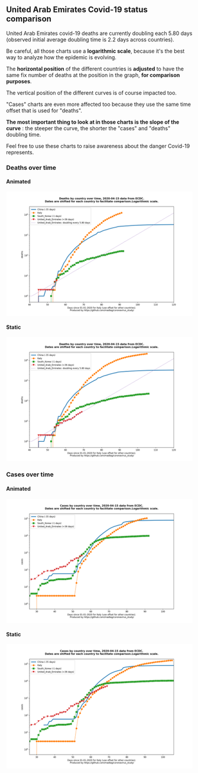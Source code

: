 ## United Arab Emirates Covid-19 status comparison 

United Arab Emirates covid-19 deaths are currently doubling each 5.80 days (observed initial average doubling time is 2.2 days across countries).



Be careful, all those charts use a **logarithmic scale**, because it's the best way to analyze how the epidemic is evolving.
 
The **horizontal position** of the different countries is **adjusted** to have the same fix number of deaths at the position in the graph, **for comparison purposes**.

The vertical position of the different curves is of course impacted too.

"Cases" charts are even more affected too because they use the same time offset that is used for "deaths".

**The most important thing to look at in those charts is the slope of the curve** : the steeper the curve, the shorter the "cases" and "deaths" doubling time.

Feel free to use these charts to raise awareness about the danger Covid-19 represents. 


 
### Deaths over time
 
#### Animated
![United Arab Emirates covid-19 deaths animated chart](https://raw.githubusercontent.com/madlag/coronavirus_study/master/notebooks/graphs/2020-04-15/countries/United_Arab_Emirates/2020-04-15_United_Arab_Emirates_deaths.gif "United Arab Emirates covid-19 deaths animated chart")   
 
#### Static
![United Arab Emirates covid-19 deaths static chart](https://raw.githubusercontent.com/madlag/coronavirus_study/master/notebooks/graphs/2020-04-15/countries/United_Arab_Emirates/2020-04-15_United_Arab_Emirates_deaths.png "United Arab Emirates covid-19 deaths static chart")   

 
### Cases over time
 
#### Animated
![United Arab Emirates covid-19 cases animated chart](https://raw.githubusercontent.com/madlag/coronavirus_study/master/notebooks/graphs/2020-04-15/countries/United_Arab_Emirates/2020-04-15_United_Arab_Emirates_cases.gif "United Arab Emirates covid-19 cases animated chart")   
 
#### Static
![United Arab Emirates covid-19 cases static chart](https://raw.githubusercontent.com/madlag/coronavirus_study/master/notebooks/graphs/2020-04-15/countries/United_Arab_Emirates/2020-04-15_United_Arab_Emirates_cases.png "United Arab Emirates covid-19 cases static chart")   

